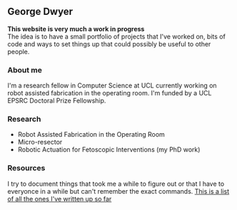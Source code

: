 ## George Dwyer

**This website is very much a work in progress**  
The idea is to have a small portfolio of projects that I've worked on, bits of code and ways to set things up that could possibly be useful to other people.   

### About me
I'm a research fellow in Computer Science at UCL currently working on robot assisted fabrication in the operating room. I'm funded by a UCL EPSRC Doctoral Prize Fellowship.  

### Research
 - Robot Assisted Fabrication in the Operating Room
 - Micro-resector 
 - Robotic Actuation for Fetoscopic Interventions (my PhD work)

### Resources
I try to document things that took me a while to figure out or that I have to everyonce in a while but can't remember the exact commands. [This is a list of all the ones I've written up so far](https://grdwyer.github.io/resources)
